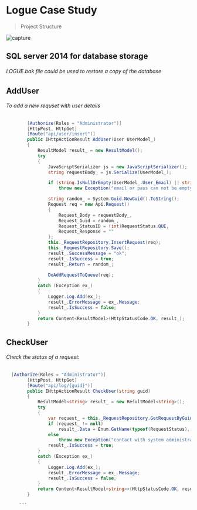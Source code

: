 Logue Case Study
=======================

> Project Structure


![capture](https://user-images.githubusercontent.com/17234785/38830550-61b81a94-41c5-11e8-8c39-e370aa304263.PNG)


## SQL server 2014 for database storage 

###### LOGUE.bak file could be used to restore a  copy of the database 

## AddUser 

###### To add a new requset with user details 
```C#
        [Authorize(Roles = "Administrator")]
        [HttpPost, HttpGet]
        [Route("api/user/insert")]
        public IHttpActionResult AddUser(User UserModel_)
        {
            ResultModel result_ = new ResultModel();
            try
            {
                JavaScriptSerializer js = new JavaScriptSerializer();
                string requestBody_ = js.Serialize(UserModel_);

                if (string.IsNullOrEmpty(UserModel_.User_Email) || string.IsNullOrEmpty(UserModel_.User_Password))
                    throw new Exception("email or pass can not be empty");

                string random_ = System.Guid.NewGuid().ToString();
                Request req = new Api.Request()
                {
                    Request_Body = requestBody_,
                    Request_Guid = random_,
                    Request_StatusID = (int)RequestStatus.QUE,
                    Request_Response = ""
                };
                this._RequestRepository.InsertRequest(req);
                this._RequestRepository.Save();
                result_.SuccessMessage = "ok";
                result_.IsSuccess = true;
                result_.Return = random_;

                DoAddRequestToQueue(req);
            }
            catch (Exception ex_)
            {
                Logger.Log.Add(ex_);
                result_.ErrorMessage = ex_.Message;
                result_.IsSuccess = false;
            }
            return Content<ResultModel>(HttpStatusCode.OK, result_);
        }
```

## CheckUser 

###### Check the status of a request:
``` c#
  [Authorize(Roles = "Administrator")]
        [HttpPost, HttpGet]
        [Route("api/log/{guid}")]
        public IHttpActionResult CheckUser(string guid)
        {
            ResultModel<string> result_ = new ResultModel<string>();
            try
            {
                var request_ = this._RequestRepository.GetRequestByGuid(guid);
                if (request_ != null)
                    result_.Data = Enum.GetName(typeof(RequestStatus), request_.Request_StatusID);
                else
                    throw new Exception("contact with system administratoır");
                result_.IsSuccess = true;
            }
            catch (Exception ex_)
            {
                Logger.Log.Add(ex_);
                result_.ErrorMessage = ex_.Message;
                result_.IsSuccess = false;
            }
            return Content<ResultModel<string>>(HttpStatusCode.OK, result_);
        }
     
     ```
